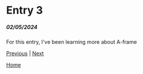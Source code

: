 # Entry 3
##### 02/05/2024

For this entry, I've been learning more about A-frame

[Previous](entry02.md) | [Next](entry04.md)

[Home](../README.md)